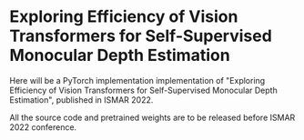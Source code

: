 # Exploring Efficiency of Vision Transformers for Self-Supervised Monocular Depth Estimation


Here will be a PyTorch implementation  implementation of "Exploring Efficiency of Vision Transformers 
for Self-Supervised Monocular Depth Estimation", published in ISMAR 2022.

All the source code and pretrained weights are to be released before ISMAR 2022 conference.
